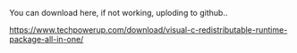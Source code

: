 You can download here, if not working, uploding to github..


https://www.techpowerup.com/download/visual-c-redistributable-runtime-package-all-in-one/

